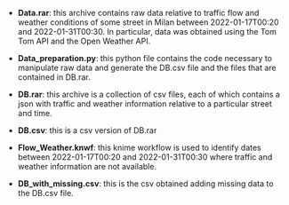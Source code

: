 - **Data.rar**: this archive contains raw data relative to traffic flow and weather conditions of some street in Milan between 2022-01-17T00:20 and 2022-01-31T00:30. In particular, data was obtained using the Tom Tom API and the Open Weather API.

- **Data_preparation.py**: this python file contains the code necessary to manipulate raw data and generate the DB.csv file and the files that are contained in DB.rar.

- **DB.rar**: this archive is a collection of csv files, each of which contains a json with traffic and weather information relative to a particular street and time.

- **DB.csv**: this is a csv version of DB.rar 

- **Flow_Weather.knwf**: this knime workflow is used to identify dates between 2022-01-17T00:20 and 2022-01-31T00:30 where traffic and weather information are not available.

- **DB_with_missing.csv**: this is the csv obtained adding missing data to the DB.csv file.
